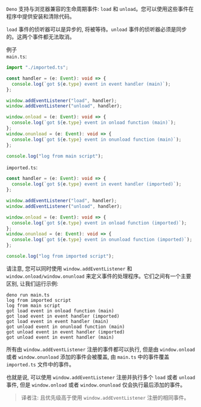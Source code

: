 `Deno` 支持与浏览器兼容的生命周期事件: `load` 和 `unload`。您可以使用这些事件在程序中提供安装和清除代码。

`load` 事件的侦听器可以是异步的, 将被等待。`unload` 事件的侦听器必须是同步的。这两个事件都无法取消。

例子  
`main.ts`:
```ts
import "./imported.ts";

const handler = (e: Event): void => {
  console.log(`got ${e.type} event in event handler (main)`);
};

window.addEventListener("load", handler);
window.addEventListener("unload", handler);

window.onload = (e: Event): void => {
  console.log(`got ${e.type} event in onload function (main)`);
};
window.onunload = (e: Event): void => {
  console.log(`got ${e.type} event in onunload function (main)`);
};

console.log("log from main script");
```

`imported.ts`:
```ts
const handler = (e: Event): void => {
  console.log(`got ${e.type} event in event handler (imported)`);
};

window.addEventListener("load", handler);
window.addEventListener("unload", handler);

window.onload = (e: Event): void => {
  console.log(`got ${e.type} event in onload function (imported)`);
};
window.onunload = (e: Event): void => {
  console.log(`got ${e.type} event in onunload function (imported)`);
};

console.log("log from imported script");
```

请注意, 您可以同时使用 `window.addEventListener` 和 `window.onload/window.onunload` 来定义事件的处理程序。它们之间有一个主要区别, 让我们运行示例:
```shell
deno run main.ts
log from imported script
log from main script
got load event in onload function (main)
got load event in event handler (imported)
got load event in event handler (main)
got unload event in onunload function (main)
got unload event in event handler (imported)
got unload event in event handler (main)
```

所有由 `window.addEventListener` 注册的事件都可以执行, 但是由 `window.onload` 或者 `window.onunload` 添加的事件会被覆盖, 由 `main.ts` 中的事件覆盖 `imported.ts` 文件中的事件。

也就是说, 可以使用 `window.addEventListener` 注册并执行多个 `load` 或者 `unload` 事件, 但是 `window.onload` 或者 `window.onunload` 仅会执行最后添加的事件。

> 译者注: 且优先级高于使用 `window.addEventListener` 注册的相同事件。